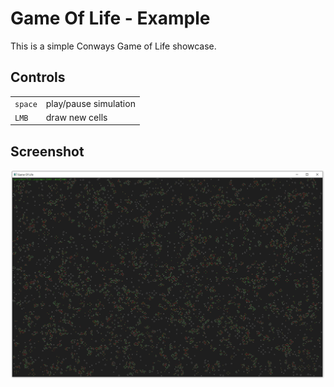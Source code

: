 # Game Of Life - Example

This is a simple Conways Game of Life showcase.

## Controls

| | |
|--|--|
| `space` | play/pause simulation |
| `LMB` | draw new cells |


## Screenshot

![](./doc/screenshot.png "Game Of Life")